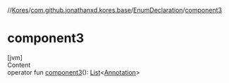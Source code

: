 //[Kores](../../index.md)/[com.github.jonathanxd.kores.base](../index.md)/[EnumDeclaration](index.md)/[component3](component3.md)



# component3  
[jvm]  
Content  
operator fun [component3](component3.md)(): [List](https://kotlinlang.org/api/latest/jvm/stdlib/kotlin.collections/-list/index.html)<[Annotation](../-annotation/index.md)>  



